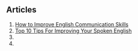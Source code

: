 ## Articles

1. [How to Improve English Communication Skills](http://www.wikihow.com/Improve-English-Communication-Skills)
1. [Top 10 Tips For Improving Your Spoken English](http://www.englishtown.com/community/Channels/article.aspx?articleName=spokenenglish)
1. []()
1. []()